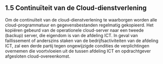 ## 1.5 Continuïteit van de Cloud-dienstverlening

Om de continuïteit van de cloud-dienstverlening te waarborgen worden alle cloud-programmatuur en gegevensbestanden regelmatig gekopieerd. Het kopiëren gebeurd van de operationele cloud-server naar een tweede (backup) server, die eigendom is van de afdeling ICT. In geval van faillissement of anderszins staken van de bedrijfsactiviteiten van de afdeling ICT, zal een derde partij tegen ongewijzigde condities de verplichtingen overnemen die voortvloeien uit de tussen afdeling ICT en opdrachtgever afgesloten cloud-overeenkomst.
